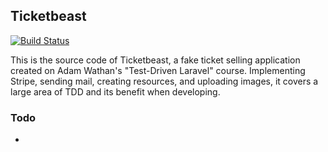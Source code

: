 ## Ticketbeast

[![Build Status](https://travis-ci.com/zaknesler/ticketbeast.svg?token=Q3xfxX8b5n9HsoYBpqri&branch=master)](https://travis-ci.com/zaknesler/ticketbeast)

This is the source code of Ticketbeast, a fake ticket selling application created on Adam Wathan's "Test-Driven Laravel" course. Implementing Stripe, sending mail, creating resources, and uploading images, it covers a large area of TDD and its benefit when developing.

### Todo

- 

